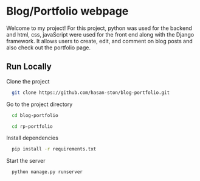 
# Blog/Portfolio webpage

Welcome to my project! For this project, python was used for the backend and html, css, javaScript were used for the front end along with the Django framework. It allows users to create, edit, and comment on blog posts and also check out the portfolio page.

## Run Locally

Clone the project

```bash
  git clone https://github.com/hasan-ston/blog-portfolio.git
```

Go to the project directory

```bash
  cd blog-portfolio
```

```bash
  cd rp-portfolio
```

Install dependencies

```bash
  pip install -r requirements.txt
```

Start the server

```bash
  python manage.py runserver
```
